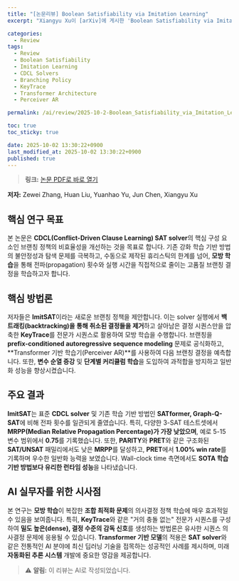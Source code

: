 ```yaml
---
title: "[논문리뷰] Boolean Satisfiability via Imitation Learning"
excerpt: "Xiangyu Xu이 [arXiv]에 게시한 'Boolean Satisfiability via Imitation Learning' 논문에 대한 자세한 리뷰입니다."

categories:
  - Review
tags:
  - Review
  - Boolean Satisfiability
  - Imitation Learning
  - CDCL Solvers
  - Branching Policy
  - KeyTrace
  - Transformer Architecture
  - Perceiver AR

permalink: /ai/review/2025-10-2-Boolean_Satisfiability_via_Imitation_Learning/

toc: true
toc_sticky: true

date: 2025-10-02 13:30:22+0900
last_modified_at: 2025-10-02 13:30:22+0900
published: true
---
```

> **링크:** [논문 PDF로 바로 열기](https://arxiv.org/abs/2509.25411)

**저자:** Zewei Zhang, Huan Liu, Yuanhao Yu, Jun Chen, Xiangyu Xu



## 핵심 연구 목표
본 논문은 **CDCL(Conflict-Driven Clause Learning) SAT solver**의 핵심 구성 요소인 브랜칭 정책의 비효율성을 개선하는 것을 목표로 합니다. 기존 강화 학습 기반 방법의 불안정성과 탐색 문제를 극복하고, 수동으로 제작된 휴리스틱의 한계를 넘어, **모방 학습**을 통해 전파(propagation) 횟수와 실행 시간을 직접적으로 줄이는 고품질 브랜칭 결정을 학습하고자 합니다.

## 핵심 방법론
저자들은 **ImitSAT**이라는 새로운 브랜칭 정책을 제안합니다. 이는 solver 실행에서 **백트래킹(backtracking)을 통해 취소된 결정들을 제거**하고 살아남은 결정 시퀀스만을 압축한 **KeyTrace**를 전문가 시퀀스로 활용하여 모방 학습을 수행합니다. 브랜칭을 **prefix-conditioned autoregressive sequence modeling** 문제로 공식화하고, **Transformer 기반 학습기(Perceiver AR)**를 사용하여 다음 브랜칭 결정을 예측합니다. 또한, **변수 순열 증강** 및 **단계별 커리큘럼 학습**을 도입하여 과적합을 방지하고 일반화 성능을 향상시켰습니다.

## 주요 결과
**ImitSAT**는 표준 **CDCL solver** 및 기존 학습 기반 방법인 **SATformer, Graph-Q-SAT**에 비해 전파 횟수를 일관되게 줄였습니다. 특히, 다양한 3-SAT 테스트셋에서 **MRPP(Median Relative Propagation Percentage)가 가장 낮았으며**, 예로 5-15 변수 범위에서 **0.75**를 기록했습니다. 또한, **PARITY**와 **PRET**와 같은 구조화된 **SAT/UNSAT** 패밀리에서도 낮은 **MRPP**를 달성하고, **PRET**에서 **1.00% win rate**를 기록하며 우수한 일반화 능력을 보였습니다. Wall-clock time 측면에서도 **SOTA 학습 기반 방법보다 유리한 런타임 성능**을 나타냈습니다.

## AI 실무자를 위한 시사점
본 연구는 **모방 학습**이 복잡한 **조합 최적화 문제**의 의사결정 정책 학습에 매우 효과적일 수 있음을 보여줍니다. 특히, **KeyTrace**와 같은 "거의 충돌 없는" 전문가 시퀀스를 구성하여 **밀도 높은(dense), 결정 수준의 감독 신호**를 생성하는 방법론은 유사한 시퀀스 의사결정 문제에 응용될 수 있습니다. **Transformer 기반 모델**의 적용은 **SAT solver**와 같은 전통적인 AI 분야에 최신 딥러닝 기술을 접목하는 성공적인 사례를 제시하며, 미래 **자동화된 추론 시스템** 개발에 중요한 영감을 제공합니다.

> ⚠️ **알림:** 이 리뷰는 AI로 작성되었습니다.